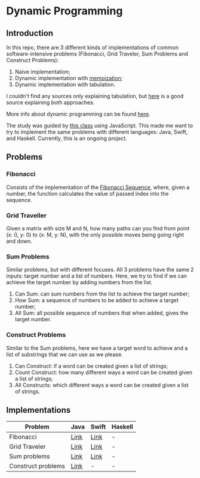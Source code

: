 # Dynamic Programming

## Introduction

In this repo, there are 3 different kinds of implementations of common software-intensive problems (Fibonacci, Grid Traveler, Sum Problems and Construct Problems):
1. Naive implementation;
2. Dynamic implementation with [memoization](https://en.wikipedia.org/wiki/Memoization);
3. Dynamic implementation with tabulation.

I couldn't find any sources only explaining tabulation, but [here](https://programming.guide/dynamic-programming-vs-memoization-vs-tabulation.html) is a good source explaining both approaches. 

More info about dynamic programming can be found [here](https://en.wikipedia.org/wiki/Dynamic_programming).

The study was guided by [this class](https://youtu.be/oBt53YbR9Kk) using JavaScript. This made me want to try to implement the same problems with different languages: Java, Swift, and Haskell. Currently, this is an ongoing project.

## Problems

### Fibonacci

Consists of the implementation of the [Fibonacci Sequence](https://en.wikipedia.org/wiki/Fibonacci_number), where, given a number, the function calculates the value of passed index into the sequence.

### Grid Traveller

Given a matrix with size M and N, how many paths can you find from point (x: 0, y: 0) to (x: M, y: N), with the only possible moves being going right and down.

### Sum Problems

Similar problems, but with different focuses. All 3 problems have the same 2 inputs: target number and a list of numbers. Here, we try to find if we can achieve the target number by adding numbers from the list.

1. Can Sum: can sum numbers from the list to achieve the target number;
2. How Sum: a sequence of numbers to be added to achieve a target number;
3. All Sum: all possible sequence of numbers that when added, gives the target number.

### Construct Problems

Similar to the Sum problems, here we have a target word to achieve and a list of substrings that we can use as we please.

1. Can Construct: if a word can be created given a list of strings;
2. Count Construct: how many different ways a word can be created given a list of strings;
3. All Constructs: which different ways a word can be created given a list of strings.

## Implementations

Problem | Java | Swift | Haskell
--- | --- | --- | ---
Fibonacci | [Link](https://github.com/LuizGuerra/Dynamic-Programming/blob/main/Java/src/Fibonacci.java) | [Link](https://github.com/LuizGuerra/Dynamic-Programming/blob/main/Swift/Fibonacci.swift) | -
Grid Traveler  | [Link](https://github.com/LuizGuerra/Dynamic-Programming/blob/main/Java/src/GridTraveler.java) | [Link](https://github.com/LuizGuerra/Dynamic-Programming/blob/main/Swift/GridTraveler.swift) | -
Sum problems | [Link](https://github.com/LuizGuerra/Dynamic-Programming/blob/main/Java/src/Sum.java) | [Link](https://github.com/LuizGuerra/Dynamic-Programming/blob/main/Swift/Sum.swift) | -
Construct problems | [Link](https://github.com/LuizGuerra/Dynamic-Programming/blob/main/Java/src/Construct.java) | - | -
